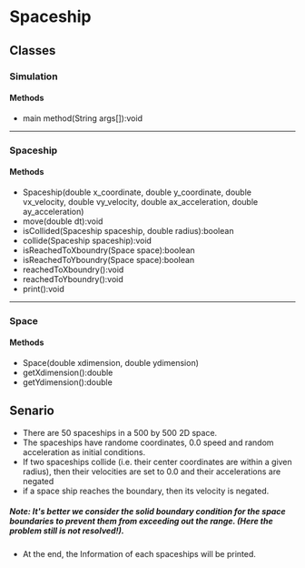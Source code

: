 # Spaceship
## Classes
### Simulation
#### Methods
- main method(String args[]):void
-------------
### Spaceship
#### Methods
- Spaceship(double x_coordinate, double y_coordinate, double vx_velocity, double vy_velocity, double ax_acceleration, double ay_acceleration)
- move(double dt):void
- isCollided(Spaceship spaceship, double radius):boolean
- collide(Spaceship spaceship):void
- isReachedToXboundry(Space space):boolean
- isReachedToYboundry(Space space):boolean
- reachedToXboundry():void
- reachedToYboundry():void
- print():void
-------------
### Space
#### Methods
- Space(double xdimension, double ydimension)
- getXdimension():double
- getYdimension():double

## Senario
- There are 50 spaceships in a 500 by 500 2D space.
- The spaceships have randome coordinates, 0.0 speed and random acceleration as initial conditions.
- If two spaceships collide (i.e. their center coordinates are within a given radius), then their velocities are set to 0.0 and their accelerations are negated
- if a space ship reaches the boundary, then its velocity is negated.
##### Note: It's better we consider the solid boundary condition for the space boundaries to prevent them from exceeding out the range. (Here the problem still is not resolved!).
- At the end, the Information of each spaceships will be printed.
